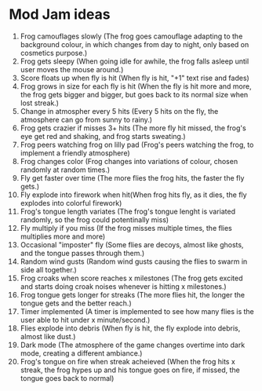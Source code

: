 # Mod Jam ideas

1. Frog camouflages slowly (The frog goes camouflage adapting to the background colour, in which changes from day to night, only based on cosmetics purpose.)
2. Frog gets sleepy (When going idle for awhile, the frog falls asleep until user moves the mouse around.)
3. Score floats up when fly is hit (When fly is hit, "+1" text rise and fades)
4. Frog grows in size for each fly is hit (When the fly is hit more and more, the frog gets bigger and bigger, but goes back to its normal size when lost streak.)
5. Change in atmospher every 5 hits (Every 5 hits on the fly, the atmosphere can go from sunny to rainy.)
6. Frog gets crazier if misses 3+ hits (The more fly hit missed, the frog's eye get red and shaking, and frog starts sweating.)
7. Frog peers watching frog on lilly pad (Frog's peers watching the frog, to implement a friendly atmosphere)
8. Frog changes color (Frog changes into variations of colour, chosen randomly at random times.)
9. Fly get faster over time (The more flies the frog hits, the faster the fly gets.)
10. Fly explode into firework when hit(When frog hits fly, as it dies, the fly explodes into colorful firework)
11. Frog's tongue length variates (The frog's tongue lenght is variated randomly, so the frog could potentinally miss)
12. Fly multiply if you miss (If the frog misses multiple times, the flies multiplies more and more)
13. Occasional "imposter" fly (Some flies are decoys, almost like ghosts, and the tongue passes through them.)
14. Random wind gusts (Random wind gusts causing the flies to swarm in side all together.)
15. Frog croaks when score reaches x milestones (The frog gets excited and starts doing croak noises whenever is hitting x milestones.)
16. Frog tongue gets longer for streaks (The more flies hit, the longer the tongue gets and the better reach.)
17. Timer implemented (A timer is implemented to see how many flies is the user able to hit under x minute/second.)
18. Flies explode into debris (When fly is hit, the fly explode into debris, almost like dust.)
19. Dark mode (The atmosphere of the game changes overtime into dark mode, creating a different ambiance.)
20. Frog's tongue on fire when streak acheieved (When the frog hits x streak, the frog hypes up and his tongue goes on fire, if missed, the tongue goes back to normal)
